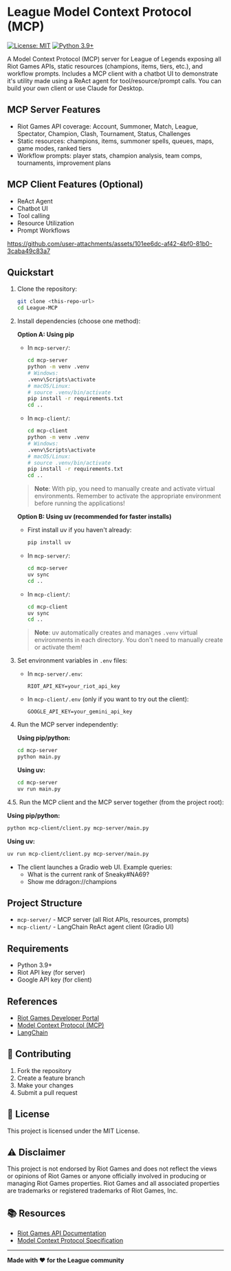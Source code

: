 # League Model Context Protocol (MCP)

[![License: MIT](https://img.shields.io/badge/License-MIT-yellow.svg)](https://opensource.org/licenses/MIT)
[![Python 3.9+](https://img.shields.io/badge/python-3.9+-blue.svg)](https://www.python.org/downloads/)

A Model Context Protocol (MCP) server for League of Legends exposing all Riot Games APIs, static resources (champions, items, tiers, etc.), and workflow prompts. Includes a MCP client with a chatbot UI to demonstrate it's utility made using a ReAct agent for tool/resource/prompt calls. You can build your own client or use Claude for Desktop.

## MCP Server Features
- Riot Games API coverage: Account, Summoner, Match, League, Spectator, Champion, Clash, Tournament, Status, Challenges
- Static resources: champions, items, summoner spells, queues, maps, game modes, ranked tiers
- Workflow prompts: player stats, champion analysis, team comps, tournaments, improvement plans

## MCP Client Features (Optional)
- ReAct Agent
- Chatbot UI
- Tool calling
- Resource Utilization
- Prompt Workflows

https://github.com/user-attachments/assets/101ee6dc-af42-4bf0-81b0-3caba49c83a7


## Quickstart

1. Clone the repository:
   ```bash
   git clone <this-repo-url>
   cd League-MCP
   ```

2. Install dependencies (choose one method):

   **Option A: Using pip**
   - In `mcp-server/`:
     ```bash
     cd mcp-server
     python -m venv .venv
     # Windows:
     .venv\Scripts\activate
     # macOS/Linux:
     # source .venv/bin/activate
     pip install -r requirements.txt
     cd ..
     ```
   - In `mcp-client/`:
     ```bash
     cd mcp-client
     python -m venv .venv
     # Windows:
     .venv\Scripts\activate
     # macOS/Linux:
     # source .venv/bin/activate
     pip install -r requirements.txt
     cd ..
     ```
   
   > **Note**: With pip, you need to manually create and activate virtual environments. Remember to activate the appropriate environment before running the applications!

   **Option B: Using uv (recommended for faster installs)**
   - First install uv if you haven't already:
     ```bash
     pip install uv
     ```
   - In `mcp-server/`:
     ```bash
     cd mcp-server
     uv sync
     cd ..
     ```
   - In `mcp-client/`:
     ```bash
     cd mcp-client
     uv sync
     cd ..
     ```
   
   > **Note**: uv automatically creates and manages `.venv` virtual environments in each directory. You don't need to manually create or activate them!

3. Set environment variables in `.env` files:
   - In `mcp-server/.env`:
     ```env
     RIOT_API_KEY=your_riot_api_key
     ```
   - In `mcp-client/.env` (only if you want to try out the client):
     ```env
     GOOGLE_API_KEY=your_gemini_api_key
     ```

4. Run the MCP server independently:

   **Using pip/python:**
   ```bash
   cd mcp-server
   python main.py
   ```

   **Using uv:**
   ```bash
   cd mcp-server
   uv run main.py
   ```

4.5. Run the MCP client and the MCP server together (from the project root):

   **Using pip/python:**
   ```bash
   python mcp-client/client.py mcp-server/main.py
   ```

   **Using uv:**
   ```bash
   uv run mcp-client/client.py mcp-server/main.py
   ```

- The client launches a Gradio web UI. Example queries:
  - What is the current rank of Sneaky#NA69?
  - Show me ddragon://champions

## Project Structure

- `mcp-server/` - MCP server (all Riot APIs, resources, prompts)
- `mcp-client/` - LangChain ReAct agent client (Gradio UI)

## Requirements

- Python 3.9+
- Riot API key (for server)
- Google API key (for client)

## References

- [Riot Games Developer Portal](https://developer.riotgames.com/)
- [Model Context Protocol (MCP)](https://github.com/langchain-ai/mcp)
- [LangChain](https://github.com/langchain-ai/langchain)


## 🤝 Contributing

1. Fork the repository
2. Create a feature branch
3. Make your changes
4. Submit a pull request

## 📄 License

This project is licensed under the MIT License.

## ⚠️ Disclaimer

This project is not endorsed by Riot Games and does not reflect the views or opinions of Riot Games or anyone officially involved in producing or managing Riot Games properties. Riot Games and all associated properties are trademarks or registered trademarks of Riot Games, Inc.

## 📚 Resources

- [Riot Games API Documentation](https://developer.riotgames.com/docs/portal)
- [Model Context Protocol Specification](https://modelcontextprotocol.io/)
---

**Made with ❤️ for the League community** 
